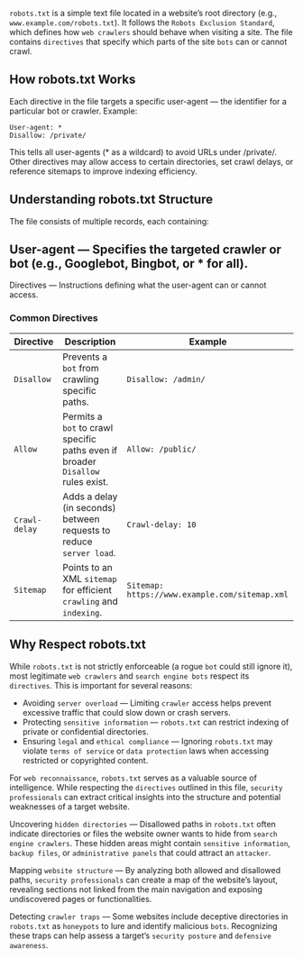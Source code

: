 
`robots.txt` is a simple text file located in a website’s root directory (e.g., `www.example.com/robots.txt`). It follows the `Robots Exclusion Standard`, which defines how `web crawlers` should behave when visiting a site. The file contains `directives` that specify which parts of the site `bots` can or cannot crawl.

## How robots.txt Works

Each directive in the file targets a specific user-agent — the identifier for a particular bot or crawler. Example:

```
User-agent: *
Disallow: /private/
```

This tells all user-agents (* as a wildcard) to avoid URLs under /private/. Other directives may allow access to certain directories, set crawl delays, or reference sitemaps to improve indexing efficiency.

## Understanding robots.txt Structure

The file consists of multiple records, each containing:

## User-agent — Specifies the targeted crawler or bot (e.g., Googlebot, Bingbot, or * for all).

Directives — Instructions defining what the user-agent can or cannot access.

### Common Directives

|Directive|Description|Example|
|---|---|---|
|`Disallow`|Prevents a `bot` from crawling specific paths.|`Disallow: /admin/`|
|`Allow`|Permits a `bot` to crawl specific paths even if broader `Disallow` rules exist.|`Allow: /public/`|
|`Crawl-delay`|Adds a delay (in seconds) between requests to reduce `server load`.|`Crawl-delay: 10`|
|`Sitemap`|Points to an XML `sitemap` for efficient `crawling` and `indexing`.|`Sitemap: https://www.example.com/sitemap.xml`|

## Why Respect robots.txt

While `robots.txt` is not strictly enforceable (a rogue `bot` could still ignore it), most legitimate `web crawlers` and `search engine bots` respect its `directives`. This is important for several reasons:

- Avoiding `server overload` — Limiting `crawler` access helps prevent excessive traffic that could slow down or crash servers.  
- Protecting `sensitive information` — `robots.txt` can restrict indexing of private or confidential directories.  
- Ensuring `legal` and `ethical compliance` — Ignoring `robots.txt` may violate `terms of service` or `data protection` laws when accessing restricted or copyrighted content.

For `web reconnaissance`, `robots.txt` serves as a valuable source of intelligence. While respecting the `directives` outlined in this file, `security professionals` can extract critical insights into the structure and potential weaknesses of a target website.

Uncovering `hidden directories` — Disallowed paths in `robots.txt` often indicate directories or files the website owner wants to hide from `search engine crawlers`. These hidden areas might contain `sensitive information`, `backup files`, or `administrative panels` that could attract an `attacker`.

Mapping `website structure` — By analyzing both allowed and disallowed paths, `security professionals` can create a map of the website’s layout, revealing sections not linked from the main navigation and exposing undiscovered pages or functionalities.

Detecting `crawler traps` — Some websites include deceptive directories in `robots.txt` as `honeypots` to lure and identify malicious `bots`. Recognizing these traps can help assess a target’s `security posture` and `defensive awareness`.
